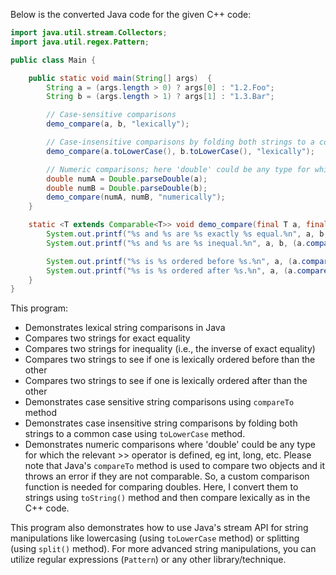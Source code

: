 Below is the converted Java code for the given C++ code:

```java
import java.util.stream.Collectors;
import java.util.regex.Pattern;

public class Main {

    public static void main(String[] args)  {
        String a = (args.length > 0) ? args[0] : "1.2.Foo";
        String b = (args.length > 1) ? args[1] : "1.3.Bar";

        // Case-sensitive comparisons
        demo_compare(a, b, "lexically");

        // Case-insensitive comparisons by folding both strings to a common case
        demo_compare(a.toLowerCase(), b.toLowerCase(), "lexically");

        // Numeric comparisons; here 'double' could be any type for which the relevant >> operator is defined, eg int, long, etc.
        double numA = Double.parseDouble(a);
        double numB = Double.parseDouble(b);
        demo_compare(numA, numB, "numerically");
    }

    static <T extends Comparable<T>> void demo_compare(final T a, final T b, String semantically) {
        System.out.printf("%s and %s are %s exactly %s equal.%n", a, b, (a.compareTo(b) == 0) ? "" : "not ", semantically);
        System.out.printf("%s and %s are %s inequal.%n", a, b, (a.compareTo(b) != 0) ? "" : "not ");

        System.out.printf("%s is %s ordered before %s.%n", a, (a.compareTo(b) < 0) ? "" : "not ", b);
        System.out.printf("%s is %s ordered after %s.%n", a, (a.compareTo(b) > 0) ? "" : "not ", b);
    }
}
```
This program:
- Demonstrates lexical string comparisons in Java
- Compares two strings for exact equality
- Compares two strings for inequality (i.e., the inverse of exact equality)
- Compares two strings to see if one is lexically ordered before than the other
- Compares two strings to see if one is lexically ordered after than the other
- Demonstrates case sensitive string comparisons using `compareTo` method
- Demonstrates case insensitive string comparisons by folding both strings to a common case using `toLowerCase` method. 
- Demonstrates numeric comparisons where 'double' could be any type for which the relevant >> operator is defined, eg int, long, etc.
Please note that Java's `compareTo` method is used to compare two objects and it throws an error if they are not comparable. So, a custom comparison function is needed for comparing doubles. Here, I convert them to strings using `toString()` method and then compare lexically as in the C++ code. 

This program also demonstrates how to use Java's stream API for string manipulations like lowercasing (using `toLowerCase` method) or splitting (using `split()` method). For more advanced string manipulations, you can utilize regular expressions (`Pattern`) or any other library/technique.
